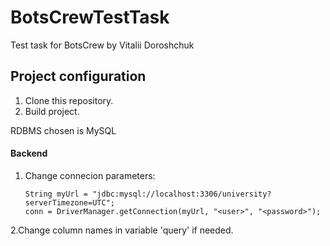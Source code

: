 # BotsCrewTestTask

Test task for BotsCrew by Vitalii Doroshchuk

## Project configuration
1. Clone this repository.
2. Build project.

RDBMS chosen is MySQL
#### Backend
1. Change connecion parameters:
    ```
    String myUrl = "jdbc:mysql://localhost:3306/university?serverTimezone=UTC";
    conn = DriverManager.getConnection(myUrl, "<user>", "<password>");
    ```
2.Change column names in variable 'query' if needed.
